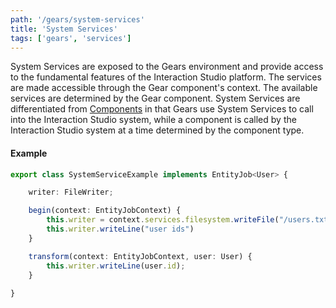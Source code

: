 ```yaml
---
path: '/gears/system-services'
title: 'System Services'
tags: ['gears', 'services']
---
```

System Services are exposed to the Gears environment and provide access to the fundamental features of the Interaction Studio platform. The services are made accessible through the Gear component's context. The available services are determined by the Gear component. System Services are differentiated from [Components](/gears/components) in that Gears use System Services to call into the Interaction Studio system, while a component is called by the Interaction Studio system at a time determined by the component type.

#### Example
```typescript
export class SystemServiceExample implements EntityJob<User> {

    writer: FileWriter;

    begin(context: EntityJobContext) {
        this.writer = context.services.filesystem.writeFile("/users.txt"); // the filesystem service is accessed via the context
        this.writer.writeLine("user ids")
    }

    transform(context: EntityJobContext, user: User) {
        this.writer.writeLine(user.id);
    }
    
}
```


